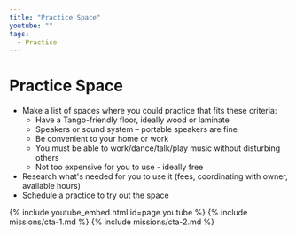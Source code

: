 ```yaml
---
title: "Practice Space"
youtube: ""
tags:
  - Practice
---
```


# Practice Space #

* Make a list of spaces where you could practice that fits these criteria:
  * Have a Tango-friendly floor, ideally wood or laminate 
  * Speakers or sound system – portable speakers are fine
  * Be convenient to your home or work
  * You must be able to work/dance/talk/play music without disturbing others
  * Not too expensive for you to use - ideally free
* Research what's needed for you to use it (fees, coordinating with owner, available hours)
* Schedule a practice to try out the space

{% include youtube_embed.html id=page.youtube %}
{% include missions/cta-1.md %}
{% include missions/cta-2.md %}
